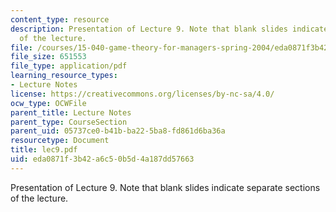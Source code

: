 ```yaml
---
content_type: resource
description: Presentation of Lecture 9. Note that blank slides indicate separate sections
  of the lecture.
file: /courses/15-040-game-theory-for-managers-spring-2004/eda0871f3b42a6c50b5d4a187dd57663_lec9.pdf
file_size: 651553
file_type: application/pdf
learning_resource_types:
- Lecture Notes
license: https://creativecommons.org/licenses/by-nc-sa/4.0/
ocw_type: OCWFile
parent_title: Lecture Notes
parent_type: CourseSection
parent_uid: 05737ce0-b41b-ba22-5ba8-fd861d6ba36a
resourcetype: Document
title: lec9.pdf
uid: eda0871f-3b42-a6c5-0b5d-4a187dd57663
---
```

Presentation of Lecture 9. Note that blank slides indicate separate sections of the lecture.